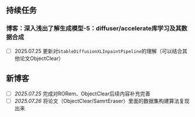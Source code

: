 ## 持续任务
### 博客：深入浅出了解生成模型-5：diffuser/accelerate库学习及其数据合成
- [ ] 2025.07.25 更新对`StableDiffusionXLInpaintPipeline`的理解（可以结合其他论文ObjectClear）

## 新博客
- [ ] *2025.07.25* 完成对RORem、ObjectClear后续内容补充完善
- [ ] *2025.07.26* 将论文（ObjectClear/SamrtEraser）里面的数据集构建算法复现出来
